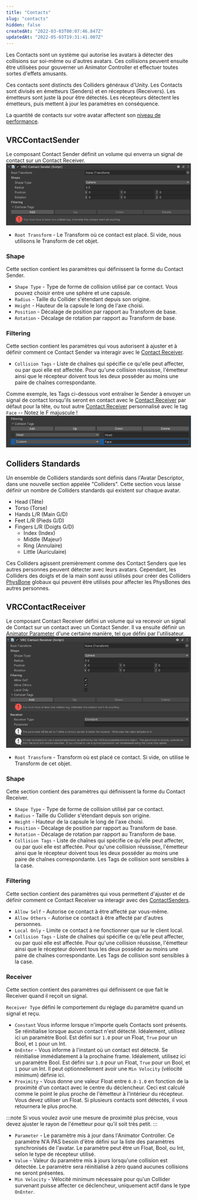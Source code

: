 ```yaml
---
title: "Contacts"
slug: "contacts"
hidden: false
createdAt: "2022-03-03T00:07:46.847Z"
updatedAt: "2022-05-03T19:31:41.007Z"
---
```


Les Contacts sont un système qui autorise les avatars à détecter des collisions sur soi-même ou d'autres avatars. Ces collisions peuvent ensuite être utilisées pour gouverner un Animator Controller et effectuer toutes sortes d'effets amusants.

Ces contacts sont distincts des Colliders généraux d'Unity. Les Contacts sont divisés en émetteurs (Senders) et en récepteurs (Receivers).  Les émetteurs sont juste là pour être détectés. Les récepteurs détectent les émetteurs, puis mettent à jour les paramètres en conséquence.

La quantité de contacts sur votre avatar affectent son [niveau de performance](/avatars/avatar-performance-ranking-system#pc-limits).

## VRCContactSender
Le composant Contact Sender définit un volume qui enverra un signal de contact sur un Contact Receiver.  
![contacts-59b6e82-2022-04-19_11-53-01_Unity.png](/img/avatars/contacts-59b6e82-2022-04-19_11-53-01_Unity.png)
- `Root Transform` - Le Transform où ce contact est placé. Si vide, nous utilisons le Transform de cet objet.

### Shape
Cette section contient les paramètres qui définissent la forme du Contact Sender.

- `Shape Type` - Type de forme de collision utilisé par ce contact. Vous pouvez choisir entre une sphère et une capsule.
- `Radius` - Taille du Collider s'étendant depuis son origine.
- `Height` - Hauteur de la capsule le long de l'axe choisi.
- `Position` - Décalage de position par rapport au Transform de base.
- `Rotation` - Décalage de rotation par rapport au Transform de base.

### Filtering
Cette section contient les paramètres qui vous autorisent à ajuster et à définir comment ce Contact Sender va interagir avec le [Contact Receiver](/avatars/avatar-dynamics/contacts/#vrccontactreceiver).

- `Collision Tags` - Liste de chaînes qui spécifie ce qu'elle peut affecter, ou par quoi elle est affectée. Pour qu'une collision réussisse, l'émetteur ainsi que le récepteur doivent tous les deux posséder au moins une paire de chaînes correspondante.

Comme exemple, les Tags ci-dessous vont entraîner le Sender à envoyer un signal de contact lorsqu'ils seront en contact avec le [Contact Receiver](/avatars/avatar-dynamics/contacts#VRCContactReceiver) par défaut pour la tête, ou tout autre [Contact Receiver](/avatars/avatar-dynamics/contacts/#vrccontactreceiver) personnalisé avec le tag `Face` -- Notez le F majuscule !
![contacts-de34d55-2022-04-19_11-53-34_NVIDIA_Share.png](/img/avatars/contacts-de34d55-2022-04-19_11-53-34_NVIDIA_Share.png)

## Colliders Standards
Un ensemble de Colliders standards sont définis dans l'Avatar Descriptor, dans une nouvelle section appelée "Colliders". Cette section vous laisse définir un nombre de Colliders standards qui existent sur chaque avatar.

- Head (Tête)
- Torso (Torse)
- Hands L/R (Main G/D)
- Feet L/R (Pieds G/D)
- Fingers L/R (Doigts G/D)
  - Index (Index)
  - Middle (Majeur)
  - Ring (Annulaire)
  - Little (Auriculaire)

Ces Colliders agissent premièrement comme des Contact Senders que les autres personnes peuvent détecter avec leurs avatars. Cependant, les Colliders des doigts et de la main sont aussi utilisés pour créer des Colliders [PhysBone](/avatars/avatar-dynamics/physbones) globaux qui peuvent être utilisés pour affecter les PhysBones des autres personnes.

## VRCContactReceiver
Le composant Contact Receiver défini un volume qui va recevoir un signal de Contact sur un contact avec un Contact Sender. Il va ensuite définir un [Animator Parameter](/avatars/animator-parameters) d'une certaine manière, tel que défini par l'utilisateur.
![contacts-6f84ac4-2022-04-19_11-57-25_NVIDIA_Share.png](/img/avatars/contacts-6f84ac4-2022-04-19_11-57-25_NVIDIA_Share.png)
- `Root Transform` - Transform où est placé ce contact. Si vide, on utilise le Transform de cet objet.

### Shape
Cette section contient des paramètres qui définissent la forme du Contact Receiver.

- `Shape Type` - Type de forme de collision utilisé par ce contact.
- `Radius` - Taille du Collider s'étendant depuis son origine.
- `Height` - Hauteur de la capsule le long de l'axe choisi.
- `Position` - Décalage de position par rapport au Transform de base.
- `Rotation` - Décalage de rotation par rapport au Transform de base.
- `Collision Tags` - Liste de chaînes qui spécifie ce qu'elle peut affecter, ou par quoi elle est affectée. Pour qu'une collision réussisse, l'émetteur ainsi que le récepteur doivent tous les deux posséder au moins une paire de chaînes correspondante. Les Tags de collision sont sensibles à la case.

### Filtering
Cette section contient des paramètres qui vous permettent d'ajuster et de définir comment ce Contact Receiver va interagir avec des [ContactSenders](/avatars/avatar-dynamics/contacts#VRCContactSender).

- `Allow Self` - Autorise ce contact à être affecté par vous-même.
- `Allow Others` - Autorise ce contact à être affecté par d'autres personnes.
- `Local Only` - Limite ce contact à ne fonctionner que sur le client local.
- `Collision Tags` - Liste de chaînes qui spécifie ce qu'elle peut affecter, ou par quoi elle est affectée. Pour qu'une collision réussisse, l'émetteur ainsi que le récepteur doivent tous les deux posséder au moins une paire de chaînes correspondante. Les Tags de collision sont sensibles à la case.

### Receiver
Cette section contient des paramètres qui définissent ce que fait le Receiver quand il reçoit un signal.

`Receiver Type` défini le comportement du réglage du paramètre quand un signal et reçu.
- `Constant` Vous informe lorsque n'importe quels Contacts sont présents. Se réinitialise lorsque aucun contact n'est détecté. Idéalement, utilisez ici un paramètre Bool. Est défini sur `1.0` pour un Float, `True` pour un Bool, et `1` pour un Int.
- `OnEnter` - Vous informe à l'instant où un contact est détecté. Se réinitialise immédiatement à la prochaine frame. Idéalement, utilisez ici un paramètre Bool. Est défini sur `1.0` pour un Float, `True` pour un Bool, et `1` pour un Int. Il peut optionnellement avoir une `Min Velocity` (vélocité minimum) définie ici.
- `Proximity` - Vous donne une valeur Float entre `0.0-1.0` en fonction de la proximité d'un contact avec le centre du déclencheur. Ceci est calculé comme le point le plus proche de l'émetteur à l'intérieur du récepteur. Vous devez utiliser un Float. Si plusieurs contacts sont détectés, il vous retournera le plus proche.

:::note
Si vous voulez avoir une mesure de proximité plus précise, vous devez ajuster le rayon de l'émetteur pour qu'il soit très petit.
:::

- `Parameter` - Le paramètre mis à jour dans l'Animator Controller. Ce paramètre N'A PAS besoin d'être défini sur la liste des paramètres synchronisés de l'avatar. Le paramètre peut être un Float, Bool, ou Int, selon le type de récepteur utilisé.
- `Value` - Valeur du paramètre mis à jours lorsqu'une collision est détectée. Le paramètre sera réinitialisé à zéro quand aucunes collisions ne seront présentes.
- `Min Velocity` - Vélocité minimum nécessaire pour qu'un Collider survenant puisse affecter ce déclencheur, uniquement actif dans le type `OnEnter`.